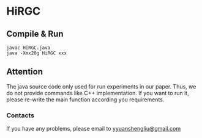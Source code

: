 # HiRGC

<!-- A high performance referential genome compression algorithm (termed HiRGC) -->

## Compile & Run
	javac HiRGC.java
	java -Xmx20g HiRGC xxx

## Attention
The java source code only used for run experiments in our paper. Thus, we do not provide commands like C++ implementation. If you want to run it, please re-write the main function according you requirements.

### Contacts
If you have any problems, please email to <yyuanshengliu@gmail.com>

